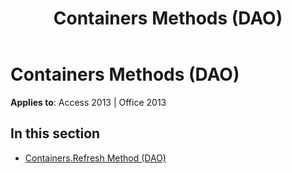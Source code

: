 ﻿---
title: Containers Methods (DAO)
TOCTitle: Methods
ms:assetid: b493b12f-70df-401f-a318-571b671edd12
ms:mtpsurl: https://msdn.microsoft.com/library/Dn179826(v=office.15)
ms:contentKeyID: 52074035
ms.date: 09/18/2015
mtps_version: v=office.15
---

# Containers Methods (DAO)


**Applies to**: Access 2013 | Office 2013

## In this section

  - [Containers.Refresh Method (DAO)](containers-refresh-method-dao.md)

